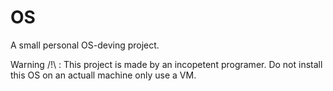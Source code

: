 # OS
A small personal OS-deving project.

Warning /!\ : This project is made by an incopetent programer.
              Do not install this OS on an actuall machine only use a VM.
